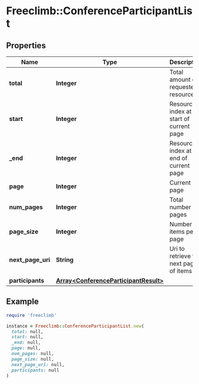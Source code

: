 # Freeclimb::ConferenceParticipantList

## Properties

| Name | Type | Description | Notes |
| ---- | ---- | ----------- | ----- |
| **total** | **Integer** | Total amount of requested resource. | [optional] |
| **start** | **Integer** | Resource index at start of current page | [optional] |
| **_end** | **Integer** | Resource index at end of current page | [optional] |
| **page** | **Integer** | Current page | [optional] |
| **num_pages** | **Integer** | Total number of pages | [optional] |
| **page_size** | **Integer** | Number of items per page | [optional] |
| **next_page_uri** | **String** | Uri to retrieve the next page of items | [optional] |
| **participants** | [**Array&lt;ConferenceParticipantResult&gt;**](ConferenceParticipantResult.md) |  | [optional] |

## Example

```ruby
require 'freeclimb'

instance = Freeclimb::ConferenceParticipantList.new(
  total: null,
  start: null,
  _end: null,
  page: null,
  num_pages: null,
  page_size: null,
  next_page_uri: null,
  participants: null
)
```

